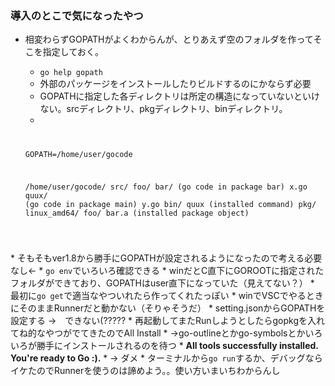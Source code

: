 ### 導入のとこで気になったやつ
* 相変わらずGOPATHがよくわからんが、とりあえず空のフォルダを作ってそこを指定しておく。
    * <code>go help gopath</code>
    * 外部のパッケージをインストールしたりビルドするのにかならず必要
    * GOPATHに指定した各ディレクトリは所定の構造になっていないといけない。srcディレクトリ、pkgディレクトリ、binディレクトリ。
    * <code>
    GOPATH=/home/user/gocode

    /home/user/gocode/
        src/
            foo/
                bar/               (go code in package bar)
                    x.go
                quux/              (go code in package main)
                    y.go
        bin/
            quux                   (installed command)
        pkg/
            linux_amd64/
                foo/
                    bar.a          (installed package object)
</code>
    * そもそもver1.8から勝手にGOPATHが設定されるようになったので考える必要なし←
    * <code>go env</code>でいろいろ確認できる
    * winだとC直下にGOROOTに指定されたフォルダができており、GOPATHはuser直下になっていた（見えてない？）
        * 最初に<code>go get</code>で適当なやついれたら作ってくれたっぽい
    * winでVSCでやるときにそのままRunnerだと動かない（そりゃそうだ）
        * setting.jsonからGOPATHを設定する →　できない(?????
        * 再起動してまたRunしようとしたらgopkgを入れてね的なやつがでてきたのでAll Install
        * →go-outlineとかgo-symbolsとかいろいろが勝手にインストールされるのを待つ
        * <b>All tools successfully installed. You're ready to Go :).</b>
        * → ダメ
        * ターミナルから<code>go run</code>するか、デバッグならイケたのでRunnerを使うのは諦めよう。。使い方いまいちわからんし